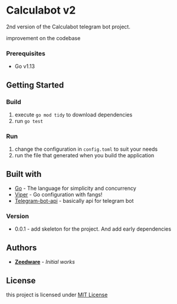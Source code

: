 # Calculabot v2

2nd version of the Calculabot telegram bot project.

improvement on the codebase

### Prerequisites
- Go v1.13

## Getting Started

### Build
1. execute `go mod tidy` to download dependencies
2. run `go test`

### Run
1. change the configuration in `config.toml` to suit your needs
2. run the file that generated when you build the application

## Built with

* [Go](https://golang.org) - The language for simplicity and concurrency
* [Viper](https://github.com/spf13/viper) - Go configuration with fangs!
* [Telegram-bot-api](https://github.com/go-telegram-bot-api/telegram-bot-api) - basically api for telegram bot

### Version
- 0.0.1 - add skeleton for the project. And add early dependencies

## Authors
- [**Zeedware**](https://github.com/Zeedware) - *Initial works* 

## License
this project is licensed under [MIT License](https://github.com/Zeedware/kafkapro/blob/master/LICENSE)
